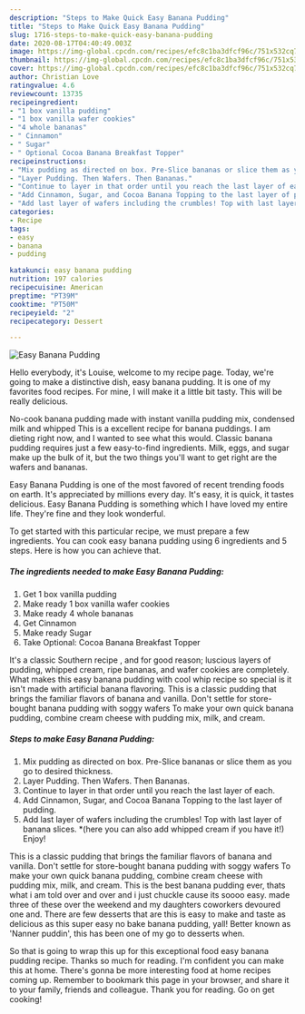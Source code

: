 ```yaml
---
description: "Steps to Make Quick Easy Banana Pudding"
title: "Steps to Make Quick Easy Banana Pudding"
slug: 1716-steps-to-make-quick-easy-banana-pudding
date: 2020-08-17T04:40:49.003Z
image: https://img-global.cpcdn.com/recipes/efc8c1ba3dfcf96c/751x532cq70/easy-banana-pudding-recipe-main-photo.jpg
thumbnail: https://img-global.cpcdn.com/recipes/efc8c1ba3dfcf96c/751x532cq70/easy-banana-pudding-recipe-main-photo.jpg
cover: https://img-global.cpcdn.com/recipes/efc8c1ba3dfcf96c/751x532cq70/easy-banana-pudding-recipe-main-photo.jpg
author: Christian Love
ratingvalue: 4.6
reviewcount: 13735
recipeingredient:
- "1 box vanilla pudding"
- "1 box vanilla wafer cookies"
- "4 whole bananas"
- " Cinnamon"
- " Sugar"
- " Optional Cocoa Banana Breakfast Topper"
recipeinstructions:
- "Mix pudding as directed on box. Pre-Slice bananas or slice them as you go to desired thickness."
- "Layer Pudding. Then Wafers. Then Bananas."
- "Continue to layer in that order until you reach the last layer of each."
- "Add Cinnamon, Sugar, and Cocoa Banana Topping to the last layer of pudding."
- "Add last layer of wafers including the crumbles! Top with last layer of banana slices. *(here you can also add whipped cream if you have it!) Enjoy!"
categories:
- Recipe
tags:
- easy
- banana
- pudding

katakunci: easy banana pudding 
nutrition: 197 calories
recipecuisine: American
preptime: "PT39M"
cooktime: "PT50M"
recipeyield: "2"
recipecategory: Dessert

---
```



![Easy Banana Pudding](https://img-global.cpcdn.com/recipes/efc8c1ba3dfcf96c/751x532cq70/easy-banana-pudding-recipe-main-photo.jpg)

Hello everybody, it's Louise, welcome to my recipe page. Today, we're going to make a distinctive dish, easy banana pudding. It is one of my favorites food recipes. For mine, I will make it a little bit tasty. This will be really delicious.

No-cook banana pudding made with instant vanilla pudding mix, condensed milk and whipped This is a excellent recipe for banana puddings. I am dieting right now, and I wanted to see what this would. Classic banana pudding requires just a few easy-to-find ingredients. Milk, eggs, and sugar make up the bulk of it, but the two things you&#39;ll want to get right are the wafers and bananas.

Easy Banana Pudding is one of the most favored of recent trending foods on earth. It's appreciated by millions every day. It's easy, it is quick, it tastes delicious. Easy Banana Pudding is something which I have loved my entire life. They're fine and they look wonderful.


To get started with this particular recipe, we must prepare a few ingredients. You can cook easy banana pudding using 6 ingredients and 5 steps. Here is how you can achieve that.

<!--inarticleads1-->

##### The ingredients needed to make Easy Banana Pudding:

1. Get 1 box vanilla pudding
1. Make ready 1 box vanilla wafer cookies
1. Make ready 4 whole bananas
1. Get  Cinnamon
1. Make ready  Sugar
1. Take  Optional: Cocoa Banana Breakfast Topper


It&#39;s a classic Southern recipe , and for good reason; luscious layers of pudding, whipped cream, ripe bananas, and wafer cookies are completely. What makes this easy banana pudding with cool whip recipe so special is it isn&#39;t made with artificial banana flavoring. This is a classic pudding that brings the familiar flavors of banana and vanilla. Don&#39;t settle for store-bought banana pudding with soggy wafers To make your own quick banana pudding, combine cream cheese with pudding mix, milk, and cream. 

<!--inarticleads2-->

##### Steps to make Easy Banana Pudding:

1. Mix pudding as directed on box. Pre-Slice bananas or slice them as you go to desired thickness.
1. Layer Pudding. Then Wafers. Then Bananas.
1. Continue to layer in that order until you reach the last layer of each.
1. Add Cinnamon, Sugar, and Cocoa Banana Topping to the last layer of pudding.
1. Add last layer of wafers including the crumbles! Top with last layer of banana slices. *(here you can also add whipped cream if you have it!) Enjoy!


This is a classic pudding that brings the familiar flavors of banana and vanilla. Don&#39;t settle for store-bought banana pudding with soggy wafers To make your own quick banana pudding, combine cream cheese with pudding mix, milk, and cream. This is the best banana pudding ever, thats what i am told over and over and i just chuckle cause its soooo easy. made three of these over the weekend and my daughters coworkers devoured one and. There are few desserts that are this is easy to make and taste as delicious as this super easy no bake banana pudding, yall! Better known as &#39;Nanner puddin&#39;, this has been one of my go to desserts when. 

So that is going to wrap this up for this exceptional food easy banana pudding recipe. Thanks so much for reading. I'm confident you can make this at home. There's gonna be more interesting food at home recipes coming up. Remember to bookmark this page in your browser, and share it to your family, friends and colleague. Thank you for reading. Go on get cooking!
